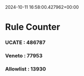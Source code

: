 2024-10-11 16:58:00.427962+00:00
# Rule Counter 
 ### UCATE : 486787

 ### Veneto : 77953

 ### Allowlist : 13930